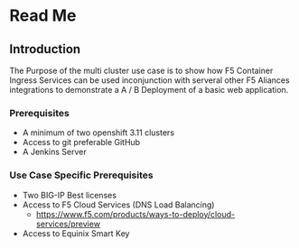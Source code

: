 # Read Me

## Introduction

The Purpose of the multi cluster use case is to show how F5 Container Ingress Services can be used inconjunction with serveral other F5 Aliances integrations to demonstrate a A / B Deployment of a basic web application.

### Prerequisites

* A minimum of two openshift 3.11 clusters
* Access to git preferable GitHub
* A Jenkins Server

### Use Case Specific Prerequisites

* Two BIG-IP Best licenses
* Access to F5 Cloud Services (DNS Load Balancing)
    * https://www.f5.com/products/ways-to-deploy/cloud-services/preview
* Access to Equinix Smart Key
